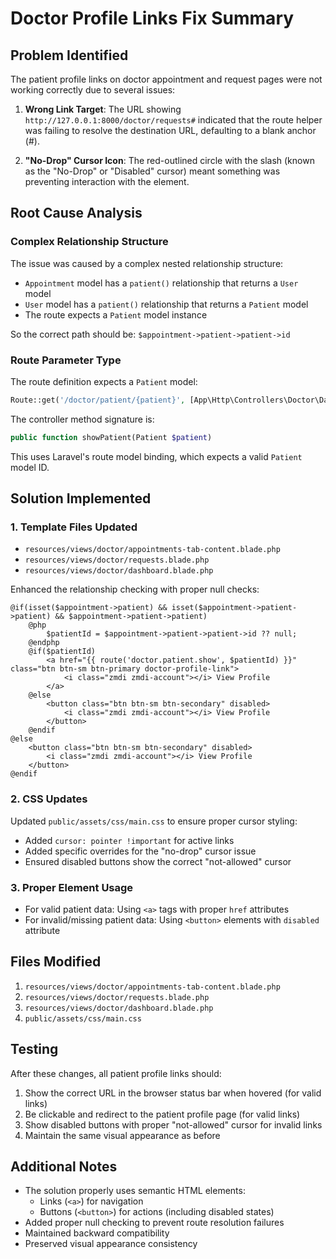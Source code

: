 # Doctor Profile Links Fix Summary

## Problem Identified
The patient profile links on doctor appointment and request pages were not working correctly due to several issues:

1. **Wrong Link Target**: The URL showing `http://127.0.0.1:8000/doctor/requests#` indicated that the route helper was failing to resolve the destination URL, defaulting to a blank anchor (#).

2. **"No-Drop" Cursor Icon**: The red-outlined circle with the slash (known as the "No-Drop" or "Disabled" cursor) meant something was preventing interaction with the element.

## Root Cause Analysis

### Complex Relationship Structure
The issue was caused by a complex nested relationship structure:
- `Appointment` model has a `patient()` relationship that returns a `User` model
- `User` model has a `patient()` relationship that returns a `Patient` model
- The route expects a `Patient` model instance

So the correct path should be: `$appointment->patient->patient->id`

### Route Parameter Type
The route definition expects a `Patient` model:
```php
Route::get('/doctor/patient/{patient}', [App\Http\Controllers\Doctor\DashboardController::class, 'showPatient'])->name('doctor.patient.show');
```

The controller method signature is:
```php
public function showPatient(Patient $patient)
```

This uses Laravel's route model binding, which expects a valid `Patient` model ID.

## Solution Implemented

### 1. Template Files Updated
- `resources/views/doctor/appointments-tab-content.blade.php`
- `resources/views/doctor/requests.blade.php`
- `resources/views/doctor/dashboard.blade.php`

Enhanced the relationship checking with proper null checks:
```blade
@if(isset($appointment->patient) && isset($appointment->patient->patient) && $appointment->patient->patient)
    @php
        $patientId = $appointment->patient->patient->id ?? null;
    @endphp
    @if($patientId)
        <a href="{{ route('doctor.patient.show', $patientId) }}" class="btn btn-sm btn-primary doctor-profile-link">
            <i class="zmdi zmdi-account"></i> View Profile
        </a>
    @else
        <button class="btn btn-sm btn-secondary" disabled>
            <i class="zmdi zmdi-account"></i> View Profile
        </button>
    @endif
@else
    <button class="btn btn-sm btn-secondary" disabled>
        <i class="zmdi zmdi-account"></i> View Profile
    </button>
@endif
```

### 2. CSS Updates
Updated `public/assets/css/main.css` to ensure proper cursor styling:
- Added `cursor: pointer !important` for active links
- Added specific overrides for the "no-drop" cursor issue
- Ensured disabled buttons show the correct "not-allowed" cursor

### 3. Proper Element Usage
- For valid patient data: Using `<a>` tags with proper `href` attributes
- For invalid/missing patient data: Using `<button>` elements with `disabled` attribute

## Files Modified
1. `resources/views/doctor/appointments-tab-content.blade.php`
2. `resources/views/doctor/requests.blade.php`
3. `resources/views/doctor/dashboard.blade.php`
4. `public/assets/css/main.css`

## Testing
After these changes, all patient profile links should:
1. Show the correct URL in the browser status bar when hovered (for valid links)
2. Be clickable and redirect to the patient profile page (for valid links)
3. Show disabled buttons with proper "not-allowed" cursor for invalid links
4. Maintain the same visual appearance as before

## Additional Notes
- The solution properly uses semantic HTML elements:
  - Links (`<a>`) for navigation
  - Buttons (`<button>`) for actions (including disabled states)
- Added proper null checking to prevent route resolution failures
- Maintained backward compatibility
- Preserved visual appearance consistency
